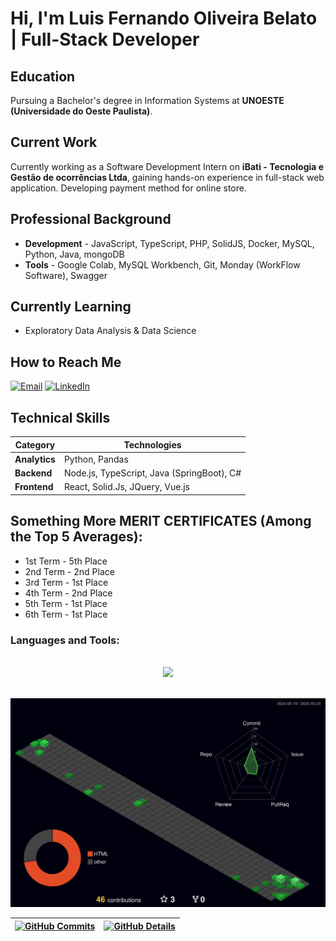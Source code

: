# Hi, I'm Luis Fernando Oliveira Belato | **Full-Stack Developer**

## Education
Pursuing a Bachelor's degree in Information Systems at **UNOESTE (Universidade do Oeste Paulista)**.

## Current Work
Currently working as a Software Development Intern on **iBati - Tecnologia e Gestão de ocorrências Ltda**, gaining hands-on experience in full-stack web application.
Developing payment method for online store.

## Professional Background
- **Development** - JavaScript, TypeScript, PHP, SolidJS, Docker, MySQL, Python, Java, mongoDB
- **Tools** -  Google Colab, MySQL Workbench, Git, Monday (WorkFlow Software), Swagger

## Currently Learning
- Exploratory Data Analysis & Data Science

## How to Reach Me
[![Email](https://img.shields.io/badge/Email-luisferbelato@gmail.com-blue?style=flat&logo=gmail)](mailto:luisferbelato@gmail.com)
[![LinkedIn](https://img.shields.io/badge/LinkedIn-luis-fernando-belato-blue?style=flat&logo=linkedin)](https://www.linkedin.com/in/luis-fernando-belato)


## Technical Skills
| Category        | Technologies                                  |
|-----------------|-----------------------------------------------|  
| **Analytics**   | Python, Pandas                                |
| **Backend**     | Node.js, TypeScript, Java (SpringBoot), C#    |
| **Frontend**    | React, Solid.Js, JQuery, Vue.js               |


## Something More **MERIT CERTIFICATES (Among the Top 5 Averages):**

* 1st Term - 5th Place 
* 2nd Term - 2nd Place
* 3rd Term - 1st Place
* 4th Term - 2nd Place
* 5th Term - 1st Place
* 6th Term - 1st Place

<h3 align="left">Languages and Tools:</h3> 
<br>
<div align="center" >
  <a href="https://skillicons.dev">
    <img src="https://skillicons.dev/icons?i=git,java,javascript,css,html,bootstrap,react,nodejs,mysql,python,c,docker,spring,typescript,solidjs,php,mongodb,express,dotnet,nextjs,ubuntu,postgres,postman" />
  </a>
  <br />
</div>

<br>

![Status](./profile-3d-contrib/profile-night-green.svg)

 | [![GitHub Commits](http://github-profile-summary-cards.vercel.app/api/cards/productive-time?username=LuisFernandoBelato&theme=dracula&utcOffset=-3)](https://github.com/vn7n24fzkq/github-profile-summary-cards) | [![GitHub Details](http://github-profile-summary-cards.vercel.app/api/cards/profile-details?username=LuisFernandoBelato&theme=dracula)](https://github.com/vn7n24fzkq/github-profile-summary-cards) |  
 | ----------- | ----------- |



